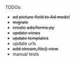 TODOs:
- ~~ad picture field to Ad model~~
- ~~migrate~~
- ~~create ads/forms.py~~
- ~~update views~~
- ~~update templates~~
- update urls
- ~~add stream_file() view~~
- manual tests


